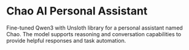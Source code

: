 # Chao AI Personal Assistant

Fine-tuned Qwen3 with Unsloth library for a personal assistant named Chao. The model supports reasoning and conversation capabilities to provide helpful responses and task automation.
